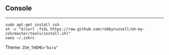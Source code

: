 ## Console

---
```
sudo apt-get install zsh
sh -c "$(curl -fsSL https://raw.github.com/robbyrussell/oh-my-zsh/master/tools/install.sh)"
nano ~/.zshrc
```

Theme: ```ZSH_THEME="bira"```
